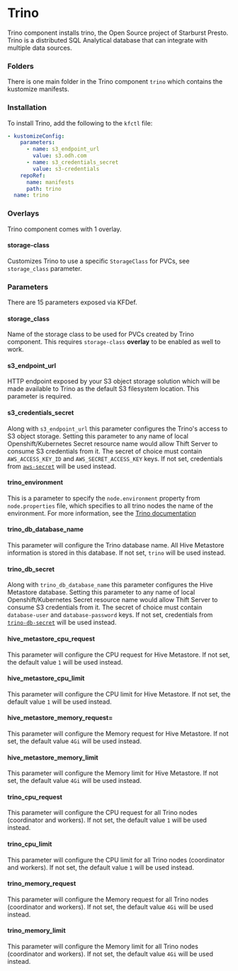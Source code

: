 # Trino

Trino component installs trino, the Open Source project of Starburst Presto. Trino is a
distributed SQL Analytical database that can integrate with multiple data sources.

### Folders

There is one main folder in the Trino component `trino` which contains the kustomize manifests.

### Installation

To install Trino, add the following to the `kfctl` file:

```yaml
- kustomizeConfig:
    parameters:
      - name: s3_endpoint_url
        value: s3.odh.com
      - name: s3_credentials_secret
        value: s3-credentials
    repoRef:
      name: manifests
      path: trino
  name: trino
```

### Overlays

Trino component comes with 1 overlay.

#### storage-class

Customizes Trino to use a specific `StorageClass` for PVCs, see `storage_class` parameter.

### Parameters

There are 15 parameters exposed via KFDef.

#### storage_class

Name of the storage class to be used for PVCs created by Trino component. This requires `storage-class` **overlay** to be enabled as well to work.

#### s3_endpoint_url

HTTP endpoint exposed by your S3 object storage solution which will be made available to Trino as the default S3 filesystem location. This parameter is required.

#### s3_credentials_secret

Along with `s3_endpoint_url` this parameter configures the Trino's access to S3 object storage. Setting this parameter to any name of local Openshift/Kubernetes Secret resource name would allow Thift Server to consume S3 credentials from it. The secret of choice must contain `AWS_ACCESS_KEY_ID` and `AWS_SECRET_ACCESS_KEY` keys. If not set, credentials from [`aws-secret`](base/aws-secret.yaml) will be used instead.

#### trino_environment

This is a parameter to specify the `node.environment` property from `node.properties` file, which specifies to all trino nodes the name of the environment. For more information, see the [Trino documentation](https://trino.io/docs/current/installation/deployment.html#node-properties)

#### trino_db_database_name

This parameter will configure the Trino database name. All Hive Metastore information is stored in this database. If not set, `trino` will be used instead.

#### trino_db_secret

Along with `trino_db_database_name` this parameter configures the Hive Metastore database. Setting this parameter to any name of local Openshift/Kubernetes Secret resource name would allow Thift Server to consume S3 credentials from it. The secret of choice must contain `database-user` and `database-password` keys. If not set, credentials from [`trino-db-secret`](base/trino-db-secret.yaml) will be used instead.

#### hive_metastore_cpu_request

This parameter will configure the CPU request for Hive Metastore. If not set, the default value `1` will be used instead.

#### hive_metastore_cpu_limit

This parameter will configure the CPU limit for Hive Metastore. If not set, the default value `1` will be used instead.

#### hive_metastore_memory_request=

This parameter will configure the Memory request for Hive Metastore. If not set, the default value `4Gi` will be used instead.

#### hive_metastore_memory_limit

This parameter will configure the Memory limit for Hive Metastore. If not set, the default value `4Gi` will be used instead.

#### trino_cpu_request

This parameter will configure the CPU request for all Trino nodes (coordinator and workers). If not set, the default value `1` will be used instead.

#### trino_cpu_limit

This parameter will configure the CPU limit for all Trino nodes (coordinator and workers). If not set, the default value `1` will be used instead.

#### trino_memory_request

This parameter will configure the Memory request for all Trino nodes (coordinator and workers). If not set, the default value `4Gi` will be used instead.

#### trino_memory_limit

This parameter will configure the Memory limit for all Trino nodes (coordinator and workers). If not set, the default value `4Gi` will be used instead.

